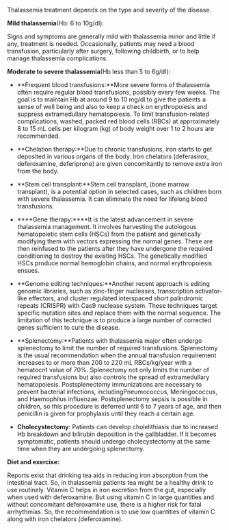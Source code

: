 Thalassemia treatment depends on the type and severity of the disease.

**Mild thalassemia**(Hb: 6 to 10g/dl):

Signs and symptoms are generally mild with thalassemia minor and little if any, treatment is needed. Occasionally, patients may need a blood transfusion, particularly after surgery, following childbirth, or to help manage thalassemia complications.

**Moderate to severe thalassemia**(Hb less than 5 to 6g/dl):

- **Frequent blood transfusions:**More severe forms of thalassemia often require regular blood transfusions, possibly every few weeks. The goal is to maintain Hb at around 9 to 10 mg/dl to give the patients a sense of well being and also to keep a check on erythropoiesis and suppress extramedullary hematopoiesis. To limit transfusion-related complications, washed, packed red blood cells (RBCs) at approximately 8 to 15 mL cells per kilogram (kg) of body weight over 1 to 2 hours are recommended.

- **Chelation therapy:**Due to chronic transfusions, iron starts to get deposited in various organs of the body. Iron chelators (deferasirox, deferoxamine, deferiprone) are given concomitantly to remove extra iron from the body.

- **Stem cell transplant:**Stem cell transplant, (bone marrow transplant), is a potential option in selected cases, such as children born with severe thalassemia. It can eliminate the need for lifelong blood transfusions.

- ****Gene therapy:****It is the latest advancement in severe thalassemia management. It involves harvesting the autologous hematopoietic stem cells (HSCs) from the patient and genetically modifying them with vectors expressing the normal genes. These are then reinfused to the patients after they have undergone the required conditioning to destroy the existing HSCs. The genetically modified HSCs produce normal hemoglobin chains, and normal erythropoiesis ensues.

- **Genome editing techniques:**Another recent approach is editing genomic libraries, such as zinc-finger nucleases, transcription activator-like effectors, and cluster regulated interspaced short palindromic repeats (CRISPR) with Cas9 nuclease system. These techniques target specific mutation sites and replace them with the normal sequence. The limitation of this technique is to produce a large number of corrected genes sufficient to cure the disease.

- **Splenectomy:**Patients with thalassemia major often undergo splenectomy to limit the number of required transfusions. Splenectomy is the usual recommendation when the annual transfusion requirement increases to or more than 200 to 220 mL RBCs/kg/year with a hematocrit value of 70%. Splenectomy not only limits the number of required transfusions but also controls the spread of extramedullary hematopoiesis. Postsplenectomy immunizations are necessary to prevent bacterial infections, includingPneumococcus, Meningococcus, and Haemophilus influenzae. Postsplenectomy sepsis is possible in children, so this procedure is deferred until 6 to 7 years of age, and then penicillin is given for prophylaxis until they reach a certain age.

- **Cholecystectomy**: Patients can develop cholelithiasis due to increased Hb breakdown and bilirubin deposition in the gallbladder. If it becomes symptomatic, patients should undergo cholecystectomy at the same time when they are undergoing splenectomy.

**Diet and exercise:**

Reports exist that drinking tea aids in reducing iron absorption from the intestinal tract. So, in thalassemia patients tea might be a healthy drink to use routinely. Vitamin C helps in iron excretion from the gut, especially when used with deferoxamine. But using vitamin C in large quantities and without concomitant deferoxamine use, there is a higher risk for fatal arrhythmias. So, the recommendation is to use low quantities of vitamin C along with iron chelators (deferoxamine).
